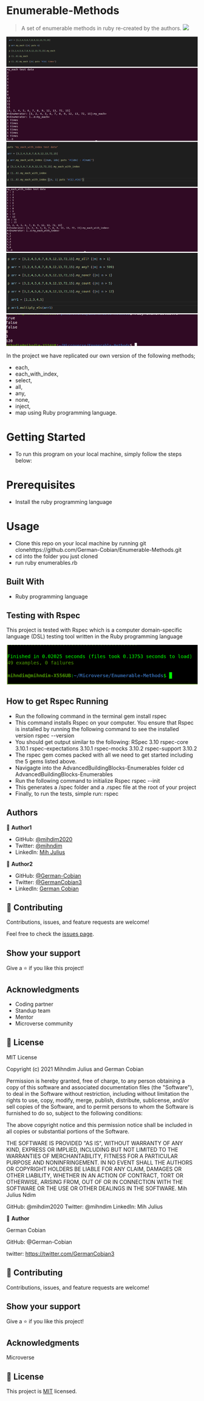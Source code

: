 
# Enumerable-Methods

>A set of enumerable methods in ruby re-created by the authors.
![](https://img.shields.io/badge/Microverse-blueviolet)


![screenshot](enumerables-images/my_each-test.png)
![screenshot](enumerables-images/my_each_results.png)
![screenshot](enumerables-images/my_each_with_index_test_data.png)
![screenshot](enumerables-images/my_each_index_results.png)
![screenshot](enumerables-images/test-data.png)
![screenshot](enumerables-images/final-results.png)


In the project we have replicated our own version of the following methods; 
- each, 
- each_with_index, 
- select, 
- all, 
- any, 
- none, 
- inject, 
- map using Ruby programming language. 

# Getting Started

- To run this program on your local machine, simply follow the steps below:

# Prerequisites
- Install the ruby programming language

# Usage

- Clone this repo on your local machine by running git clonehttps://github.com/German-Cobian/Enumerable-Methods.git
- cd into the folder you just cloned
- run ruby enumerables.rb

## Built With

- Ruby programming language

## Testing with Rspec
  This project is tested with Rspec which is a computer domain-specific language (DSL) testing tool written in the Ruby programming language

  ![screenshot](enumerables-images/enum-tests.png)

## How to get Rspec Running
- Run the following command in the terminal
    gem install rspec
- This command installs Rspec on your computer. You ensure that Rspec is installed by running the following command to see the installed version
    rspec --version
- You should get output similar to the following:
    RSpec 3.10
      rspec-core 3.10.1
      rspec-expectations 3.10.1
      rspec-mocks 3.10.2
      rspec-support 3.10.2
- The rspec gem comes packed with all we need to get started including the 5 gems listed above.
- Navigagte into the AdvancedBuildingBlocks-Enumerables folder
    cd AdvancedBuildingBlocks-Enumerables
- Run the following command to initialize Rspec
    rspec --init
- This generates a /spec folder and a .rspec file at the root of your project
- Finally, to run the tests, simple run:
    rspec


## Authors

👤 **Author1**

- GitHub: [@mihdim2020](https://github.com/mihndim2020)
- Twitter: [@mihndim](https://twitter.com/mihndim2020)
- LinkedIn: [Mih Julius](https://linkedin.com/mih-julius)

👤 **Author2**

- GitHub: [@German-Cobian](https://github.com/German-Cobian)
- Twitter: [@GermanCobian3](https://twitter.com/GermanCobian3)
- LinkedIn: [German Cobian](https://linkedin.com/german-cobian)

## 🤝 Contributing

Contributions, issues, and feature requests are welcome!

Feel free to check the [issues page](issues/).

## Show your support

Give a ⭐️ if you like this project!

## Acknowledgments

- Coding partner
- Standup team
- Mentor
- Microverse community

## 📝 License

MIT License

Copyright (c) 2021 Mihndim Julius and German Cobian

Permission is hereby granted, free of charge, to any person obtaining a copy
of this software and associated documentation files (the "Software"), to deal
in the Software without restriction, including without limitation the rights
to use, copy, modify, merge, publish, distribute, sublicense, and/or sell
copies of the Software, and to permit persons to whom the Software is
furnished to do so, subject to the following conditions:

The above copyright notice and this permission notice shall be included in all
copies or substantial portions of the Software.

THE SOFTWARE IS PROVIDED "AS IS", WITHOUT WARRANTY OF ANY KIND, EXPRESS OR
IMPLIED, INCLUDING BUT NOT LIMITED TO THE WARRANTIES OF MERCHANTABILITY,
FITNESS FOR A PARTICULAR PURPOSE AND NONINFRINGEMENT. IN NO EVENT SHALL THE
AUTHORS OR COPYRIGHT HOLDERS BE LIABLE FOR ANY CLAIM, DAMAGES OR OTHER
LIABILITY, WHETHER IN AN ACTION OF CONTRACT, TORT OR OTHERWISE, ARISING FROM,
OUT OF OR IN CONNECTION WITH THE SOFTWARE OR THE USE OR OTHER DEALINGS IN THE
SOFTWARE.
  Mih Julius Ndim

  GitHub: @mihdim2020
  Twitter: @mihndim
  LinkedIn: Mih Julius


👤 **Author**

 German Cobian
  
  GitHub: @German-Cobian

  twitter: https://twitter.com/GermanCobian3


## 🤝 Contributing

Contributions, issues, and feature requests are welcome!


## Show your support

Give a ⭐️ if you like this project!


## Acknowledgments

Microverse


## 📝 License

This project is [MIT](lic.url) licensed.
